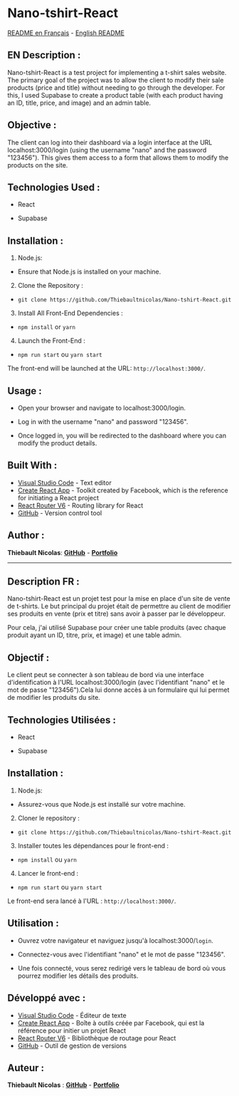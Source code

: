 # Nano-tshirt-React

<a href="#description-fr-">README en Français</a> - <a href="#en-description">English README</a>

## EN Description :

Nano-tshirt-React is a test project for implementing a t-shirt sales website. The primary goal of the project was to allow the client to modify their sale products (price and title) without needing to go through the developer. For this, I used Supabase to create a product table (with each product having an ID, title, price, and image) and an admin table.

## Objective :

The client can log into their dashboard via a login interface at the URL localhost:3000/login (using the username "nano" and the password "123456"). This gives them access to a form that allows them to modify the products on the site.

## Technologies Used :

-  React

-  Supabase

## Installation :

1. Node.js:

-   Ensure that Node.js is installed on your machine.

2. Clone the Repository :

-   `git clone https://github.com/Thiebaultnicolas/Nano-tshirt-React.git`

3. Install All Front-End Dependencies :

-   `npm install` or `yarn`

4. Launch the Front-End :

-   `npm run start` ou `yarn start`

The front-end will be launched at the URL:
`http://localhost:3000/`.

## Usage : 

-  Open your browser and navigate to localhost:3000/login. 

-  Log in with the username "nano" and password "123456". 

-  Once logged in, you will be redirected to the dashboard where you can modify the product details.

## Built With :

-   [Visual Studio Code](https://code.visualstudio.com/) - Text editor
-   [Create React App](https://create-react-app.dev/) - Toolkit created by Facebook, which is the reference for initiating a React project
-   [React Router V6](https://reactrouter.com/) - Routing library for React
-   [GitHub](https://github.com/) - Version control tool


## Author :

**Thiebault Nicolas**: [**GitHub**](https://github.com/Thiebaultnicolas) - [**Portfolio**](https://thiebault-nicolas.fr/)

---

## Description FR :

Nano-tshirt-React est un projet test pour la mise en place d'un site de vente de t-shirts. Le but principal du projet était de permettre au client de modifier ses produits en vente (prix et titre) sans avoir à passer par le développeur. 

Pour cela, j'ai utilisé Supabase pour créer une table produits (avec chaque produit ayant un ID, titre, prix, et image) et une table admin.

## Objectif : 

Le client peut se connecter à son tableau de bord via une interface d'identification à l'URL localhost:3000/login (avec l'identifiant "nano" et le mot de passe "123456").Cela lui donne accès à un formulaire qui lui permet de modifier les produits du site.

## Technologies Utilisées :

-  React

-  Supabase

## Installation :

1. Node.js:

-   Assurez-vous que Node.js est installé sur votre machine.

2. Cloner le repository :

-   `git clone https://github.com/Thiebaultnicolas/Nano-tshirt-React.git`

3. Installer toutes les dépendances pour le front-end :

-   `npm install` ou `yarn`

4. Lancer le front-end :

-   `npm run start` ou `yarn start`

Le front-end sera lancé à l'URL :
`http://localhost:3000/`.


## Utilisation : 

-  Ouvrez votre navigateur et naviguez jusqu'à localhost:3000/```login```.

-  Connectez-vous avec l'identifiant "nano" et le mot de passe "123456". 

-  Une fois connecté, vous serez redirigé vers le tableau de bord où vous pourrez modifier les détails des produits.

## Développé avec :

-   [Visual Studio Code](https://code.visualstudio.com/) - Éditeur de texte
-   [Create React App](https://create-react-app.dev/) - Boîte à outils créée par Facebook, qui est la référence pour initier un projet React
-   [React Router V6](https://reactrouter.com/) - Bibliothèque de routage pour React
-   [GitHub](https://github.com/) - Outil de gestion de versions


## Auteur :

**Thiebault Nicolas** : [**GitHub**](https://github.com/Thiebaultnicolas) - [**Portfolio**](https://thiebault-nicolas.fr/)

